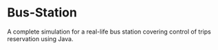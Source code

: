 # Bus-Station
A complete simulation for a real-life bus station covering control of trips reservation using Java.
